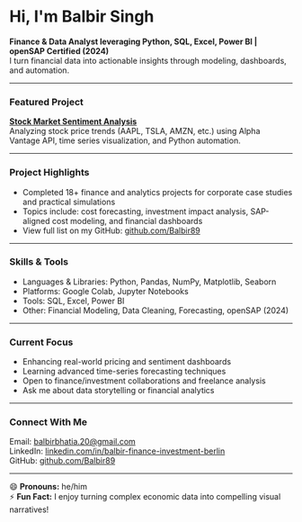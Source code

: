 # Hi, I'm Balbir Singh

**Finance & Data Analyst leveraging Python, SQL, Excel, Power BI | openSAP Certified (2024)**  
I turn financial data into actionable insights through modeling, dashboards, and automation.

---

### Featured Project  
**[Stock Market Sentiment Analysis](https://github.com/Balbir89/stock-market-sentiment-analysis)**  
Analyzing stock price trends (AAPL, TSLA, AMZN, etc.) using Alpha Vantage API, time series visualization, and Python automation.

---

### Project Highlights  
- Completed 18+ finance and analytics projects for corporate case studies and practical simulations  
- Topics include: cost forecasting, investment impact analysis, SAP-aligned cost modeling, and financial dashboards  
- View full list on my GitHub: [github.com/Balbir89](https://github.com/Balbir89)

---

### Skills & Tools  
- Languages & Libraries: Python, Pandas, NumPy, Matplotlib, Seaborn  
- Platforms: Google Colab, Jupyter Notebooks  
- Tools: SQL, Excel, Power BI  
- Other: Financial Modeling, Data Cleaning, Forecasting, openSAP (2024)

---

### Current Focus  
- Enhancing real-world pricing and sentiment dashboards  
- Learning advanced time-series forecasting techniques  
- Open to finance/investment collaborations and freelance analysis  
- Ask me about data storytelling or financial analytics

---

### Connect With Me  
Email: [balbirbhatia.20@gmail.com](mailto:balbirbhatia.20@gmail.com)  
LinkedIn: [linkedin.com/in/balbir-finance-investment-berlin](https://www.linkedin.com/in/balbir-finance-investment-berlin/)  
GitHub: [github.com/Balbir89](https://github.com/Balbir89)

---

😄 **Pronouns:** he/him  
⚡ **Fun Fact:** I enjoy turning complex economic data into compelling visual narratives!



